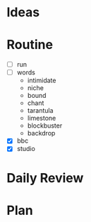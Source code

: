# Ideas
# Routine
- [ ] run
- [ ] words
	- intimidate
	- niche
	- bound
	- chant
	- tarantula
	- limestone
	- blockbuster
	- backdrop
- [x] bbc
- [x] studio
# Daily Review

# Plan
